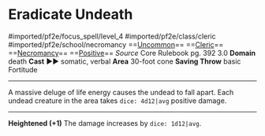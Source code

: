 # Eradicate Undeath
#imported/pf2e/focus_spell/level_4 #imported/pf2e/class/cleric #imported/pf2e/school/necromancy 
==[Uncommon](uncommon.md)== ==[Cleric](rules/traits/cleric.md)== ==[Necromancy](necromancy.md)== ==[Positive](positive.md)==
*Source* Core Rulebook pg. 392 3.0
**Domain** death
**Cast** ►► somatic, verbal
**Area** 30-foot cone
**Saving Throw** basic Fortitude

---
A massive deluge of life energy causes the undead to fall apart. Each undead creature in the area takes `dice: 4d12|avg` positive damage.

<hr>

**Heightened (+1)** The damage increases by `dice: 1d12|avg`.